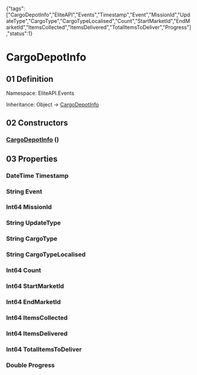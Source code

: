 {"tags":["CargoDepotInfo","EliteAPI","Events","Timestamp","Event","MissionId","UpdateType","CargoType","CargoTypeLocalised","Count","StartMarketId","EndMarketId","ItemsCollected","ItemsDelivered","TotalItemsToDeliver","Progress"],"status":1}

# CargoDepotInfo

## 01 Definition

Namespace: <span class='code'>EliteAPI.Events</span>

Inheritance: <span class='code'>Object</span> → <span class='code'>[CargoDepotInfo](../../EliteAPI/Events/CargoDepotInfo.html)</span>

## 02 Constructors

### <span class='code'>[CargoDepotInfo](../../EliteAPI/Events/CargoDepotInfo.html)</span> ()

## 03 Properties

### <span class='code'>DateTime</span> Timestamp

### <span class='code'>String</span> Event

### <span class='code'>Int64</span> MissionId

### <span class='code'>String</span> UpdateType

### <span class='code'>String</span> CargoType

### <span class='code'>String</span> CargoTypeLocalised

### <span class='code'>Int64</span> Count

### <span class='code'>Int64</span> StartMarketId

### <span class='code'>Int64</span> EndMarketId

### <span class='code'>Int64</span> ItemsCollected

### <span class='code'>Int64</span> ItemsDelivered

### <span class='code'>Int64</span> TotalItemsToDeliver

### <span class='code'>Double</span> Progress

